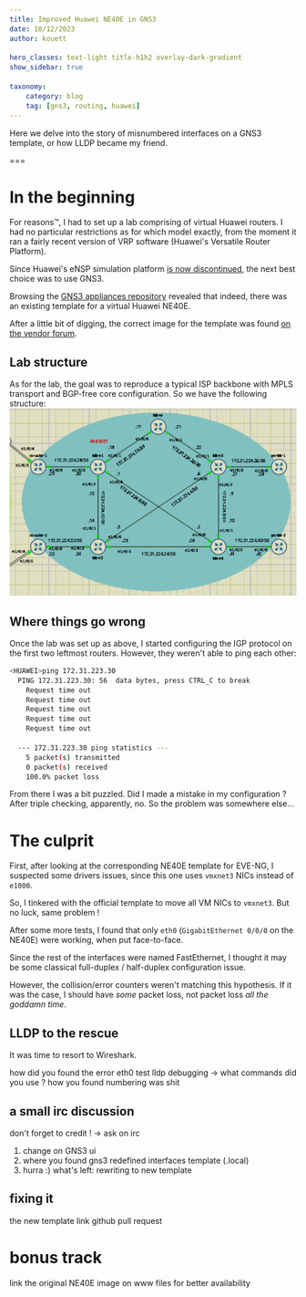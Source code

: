 ```yaml
---
title: Improved Huawei NE40E in GNS3
date: 10/12/2023
author: kouett

hero_classes: text-light title-h1h2 overlay-dark-gradient
show_sidebar: true

taxonomy:
    category: blog
    tag: [gns3, routing, huawei]
---
```


Here we delve into the story of misnumbered interfaces on a GNS3 template, or how LLDP became my friend.

===

# In the beginning

For reasons™, I had to set up a lab comprising of virtual Huawei routers. I had no particular restrictions as for which model exactly, from the moment it ran a fairly recent version of VRP software (Huawei's Versatile Router Platform).

Since Huawei's eNSP simulation platform [is now discontinued](https://forum.huawei.com/enterprise/en/ensp/thread/667283910159122432-667213872060313600), the next best choice was to use GNS3.

Browsing the [GNS3 appliances repository](https://gns3.com/marketplace/appliances) revealed that indeed, there was an existing template for a virtual Huawei NE40E.

After a little bit of digging, the correct image for the template was found [on the vendor forum](https://forum.huawei.com/enterprise/en/ne40e-image-for-the-eve-ng/thread/667246427329413121-667213852955258880).

## Lab structure

As for the lab, the goal was to reproduce a typical ISP backbone with MPLS transport and BGP-free core configuration. So we have the following structure:
![typical ISP network with MPLS core, ASBR / PE](lab1.png)

## Where things go wrong

Once the lab was set up as above, I started configuring the IGP protocol on the first two leftmost routers.
However, they weren't able to ping each other:

```sh
<HUAWEI>ping 172.31.223.30
  PING 172.31.223.30: 56  data bytes, press CTRL_C to break
    Request time out
	Request time out
	Request time out
	Request time out
	Request time out

  --- 172.31.223.30 ping statistics ---
    5 packet(s) transmitted
	0 packet(s) received
	100.0% packet loss
```

From there I was a bit puzzled. Did I made a mistake in my configuration ? After triple checking, apparently, no. So the problem was somewhere else...


# The culprit

First, after looking at the corresponding NE40E template for EVE-NG, I suspected some drivers issues, since this one uses ```vmxnet3``` NICs instead of ```e1000```.

So, I tinkered with the official template to move all VM NICs to ```vmxnet3```. But no luck, same problem !

After some more tests, I found that only ```eth0``` (```GigabitEthernet 0/0/0``` on the NE40E) were working, when put face-to-face.

Since the rest of the interfaces were named FastEthernet, I thought it may be some classical full-duplex / half-duplex configuration issue.

However, the collision/error counters weren't matching this hypothesis. If it was the case, I should have *some* packet loss, not packet loss
*all the goddamn time*.

## LLDP to the rescue

It was time to resort to Wireshark. 

how did you found the error
eth0 test
lldp debugging -> what commands did you use ?
how you found numbering was shit

## a small irc discussion
don't forget to credit ! -> ask on irc

1. change on GNS3 ui
2. where you found gns3 redefined interfaces template (.local)
3. hurra :) what's left: rewriting to new template



## fixing it

the new template
link github pull request

# bonus track
link the original NE40E image on www files
for better availability

